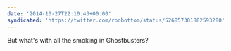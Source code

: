 ```yaml
---
date: '2014-10-27T22:10:43+00:00'
syndicated: 'https://twitter.com/roobottom/status/526857301882593280'
---
```

But what's with all the smoking in Ghostbusters?
